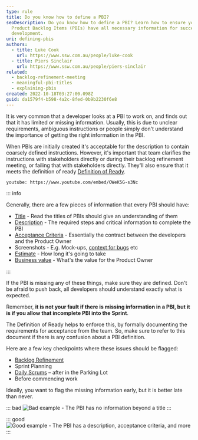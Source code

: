 ```yaml
---
type: rule
title: Do you know how to define a PBI?
seoDescription: Do you know how to define a PBI? Learn how to ensure your
  Product Backlog Items (PBIs) have all necessary information for successful
  development.
uri: defining-pbis
authors:
  - title: Luke Cook
    url: https://www.ssw.com.au/people/luke-cook
  - title: Piers Sinclair
    url: https://www.ssw.com.au/people/piers-sinclair
related:
  - backlog-refinement-meeting
  - meaningful-pbi-titles
  - explaining-pbis
created: 2022-10-18T03:27:00.098Z
guid: da1579f4-b598-4a2c-8fed-0b9b2230f6e8
---
```

It is very common that a developer looks at a PBI to work on, and finds out that it has limited or missing information. Usually, this is due to unclear requirements, ambiguous instructions or people simply don't understand the importance of getting the right information in the PBI.

When PBIs are initially created it's acceptable for the description to contain coarsely defined instructions. However, it's important that team clarifies the instructions with stakeholders directly or during their backlog refinement meeting, or failing that with stakeholders directly. They'll also ensure that it meets the definition of ready [Definition of Ready](/have-a-definition-of-ready).

<!--endintro-->

`youtube: https://www.youtube.com/embed/OWeK5G-s3Nc`

::: info

Generally, there are a few pieces of information that every PBI should have:

* [Title](/meaningful-pbi-titles) - Read the titles of PBIs should give an understanding of them
* [Description](/spec-do-you-use-user-stories) - The required steps and critical information to complete the PBI
* [Acceptance Criteria](/acceptance-criteria) - Essentially the contract between the developers and the Product Owner
* Screenshots - E.g. Mock-ups, [context for bugs](/report-bugs-and-suggestions) etc
* [Estimate](/estimating-do-you-know-how-to-size-user-stories-effectively) - How long it's going to take
* [Business value](/do-you-estimate-business-value) - What's the value for the Product Owner

:::

If the PBI is missing any of these things, make sure they are defined. Don't be afraid to push back, all developers should understand exactly what is expected.

Remember, **it is not your fault if there is missing information in a PBI, but it is if you allow that incomplete PBI into the Sprint**.

The Definition of Ready helps to enforce this, by formally documenting the requirements for acceptance from the team. So, make sure to refer to this document if there is any confusion about a PBI definition.

Here are a few key checkpoints where these issues should be flagged:

* [Backlog Refinement](/backlog-refinement-meeting)
* Sprint Planning
* [Daily Scrums](/methodology-daily-scrums) – after in the Parking Lot
* Before commencing work

Ideally, you want to flag the missing information early, but it is better late than never.

::: bad
![Bad example - The PBI has no information beyond a title](r1rmwbe9ak.png)
:::

::: good
![Good example - The PBI has a description, acceptance criteria, and more](xlwwtinlrk.png)
:::
